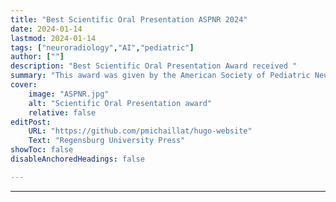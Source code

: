 ```yaml
---
title: "Best Scientific Oral Presentation ASPNR 2024" 
date: 2024-01-14
lastmod: 2024-01-14
tags: ["neuroradiology","AI","pediatric"]
author: [""]
description: "Best Scientific Oral Presentation Award received "
summary: "This award was given by the American Society of Pediatric Neuroradiology Conference 2024 for my abstract Automating Disease Burden Calculation for Adrenoleukodystrophy using Deep Learning"
cover:
    image: "ASPNR.jpg"
    alt: "Scientific Oral Presentation award"
    relative: false
editPost:
    URL: "https://github.com/pmichaillat/hugo-website"
    Text: "Regensburg University Press"
showToc: false
disableAnchoredHeadings: false

---
```


---
